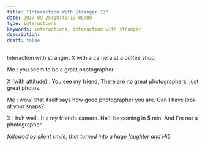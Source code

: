 ```yaml
---
title: "Interaction With Stranger 13"
date: 2017-09-25T18:40:10-05:00
type: interactions
keywords: interactions, interaction with stranger
description:
draft: false
---
```

[comment]: # (Interactions with strangers )

Interaction with stranger, X with a camera at a coffee shop

Me : you seem to be a great photographer.

X (with attitude) : You see my friend, There are no great photographers, just great photos.

Me : wow! that itself says how good photographer you are. Can I have look at your snaps?

X : huh well...It's my friends camera. He'll be coming in 5 min. And I'm not a photographer.

*followed by silent smile, that turned into a huge laughter and Hi5*
